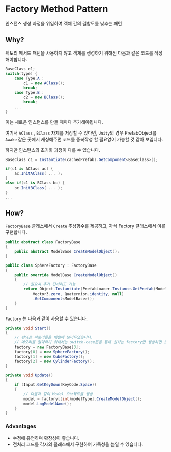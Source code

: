 # Factory Method Pattern

인스턴스 생성 과정을 위임하여 객체 간의 결합도를 낮추는 패턴

## Why?

팩토리 메서드 패턴을 사용하지 않고 객체를 생성하기 위해선 다음과 같은 코드를 작성해야합니다.

```cs
BaseClass c1;
switch(type) {
    case Type.A : 
        c1 = new AClass();
        break;
    case Type.B :
        c2 = new BClass();
        break;
    ...
}
```

이는 새로운 인스턴스를 만들 때마다 추가해야됩니다.

여기서 `AClass` , `BClass` 자체를 저장할 수 있다면, `Unity`의 경우 PrefabObject를 `Awake` 같은 곳에서 캐싱해주면 코드를 중복작성 할 필요없이 가능할 것 같아 보입니다.

하지만 인스턴스의 초기화 과정이 다를 수 있습니다.

```cs
BaseClass c1 = Instantiate(cachedPrefab).GetComponent<BaseClass>();

if(c1 is AClass ac) {
    ac.InitAClass( ... );
}
else if(c1 is BClass bc) {
    bc.InitBClass( ... );
}
...
```

## How?

`FactoryBase` 클래스에서 `Create` 추상함수를 제공하고, 자식 Factory 클래스에서 이를 구현합니다.

```cs
public abstract class FactoryBase
{
    public abstract ModelBase CreateModelObject();
}

public class SphereFactory : FactoryBase
{
    public override ModelBase CreateModelObject()
    {
        // 필요시 추가 전처리도 가능
        return Object.Instantiate(PrefabLoader.Instance.GetPrefab(ModelType.Sphere),
            Vector3.zero, Quaternion.identity, null)
            .GetComponent<ModelBase>();
    }
}
```

`Factory` 는 다음과 같이 사용할 수 있습니다.


```cs
private void Start()
{
    // 편의상 팩토리들을 배열에 넣어두었습니다.
    // 메모리를 절약하기 위해서는 switch-case문을 통해 원하는 factory만 생성하면 됩니다.
    factory = new FactoryBase[3];
    factory[0] = new SphereFactory();
    factory[1] = new CubeFactory();
    factory[2] = new CylinderFactory();
}

private void Update()
{
    if (Input.GetKeyDown(KeyCode.Space))
    {
        // 다음과 같이 Model 오브젝트를 생성
        model = factory[(int)modelType].CreateModelObject();
        model.LogModelName();
    }
}
```

### Advantages

- 수정에 유연하며 확장성이 좋습니다.
- 전처리 코드를 각자의 클래스에서 구현하여 가독성을 높일 수 있습니다.